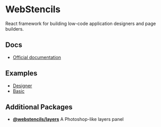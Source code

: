 # WebStencils

React framework for building low-code application designers and page builders.

## Docs

- [Official documentation](https://denysvuika.github.io/handicraft)

## Examples

- [Designer](https://github.com/DenysVuika/handicraft/tree/main/examples/designer)
- [Basic](https://github.com/DenysVuika/handicraft/tree/main/examples/basic)

## Additional Packages

- **[@webstencils/layers](https://github.com/webstencils/core/tree/develop/packages/layers)** A Photoshop-like layers panel
